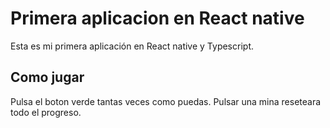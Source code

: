 # Primera aplicacion en React native
Esta es mi primera aplicación en React native y Typescript.

## Como jugar
Pulsa el boton verde tantas veces como puedas. Pulsar una mina reseteara todo el progreso.
